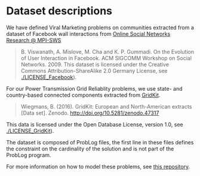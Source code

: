 # Dataset descriptions
We have defined Viral Marketing problems on communities extracted from a dataset of Facebook wall interactions from [Online Social Networks Research @ MPI-SWS](http://socialnetworks.mpi-sws.org/data-wosn2009.html)
> B. Viswanath, A. Mislove, M. Cha and K. P. Gummadi. On the Evolution of User Interaction in Facebook. ACM SIGCOMM Workshop on Social Networks. 2009.
This dataset is licensed under the Creative Commons Attribution-ShareAlike 2.0 Germany License, see [./LICENSE_Facebook](https://github.com/danielbfokkinga/LICENCES/LICENSE_Facebook)). 

For our Power Transmission Grid Reliablity problems, we use state- and country-based connected components extracted from [GridKit](https://zenodo.org/record/47317#.XUBJIFyZZhH).
> Wiegmans, B. (2016). GridKit: European and North-American extracts [Data set]. Zenodo. http://doi.org/10.5281/zenodo.47317

This data is licensed under the Open Database License, version 1.0, see [./LICENSE_GridKit](https://github.com/danielbfokkinga/LICENCES/LICENSE_GridKit)). 

The dataset is composed of ProbLog files, the first line in these files defines the constraint on the cardinality of the solution and is not part of the ProbLog program.

For more information on how to model these problems, see [this repository](https://github.com/latower/SCMD/).